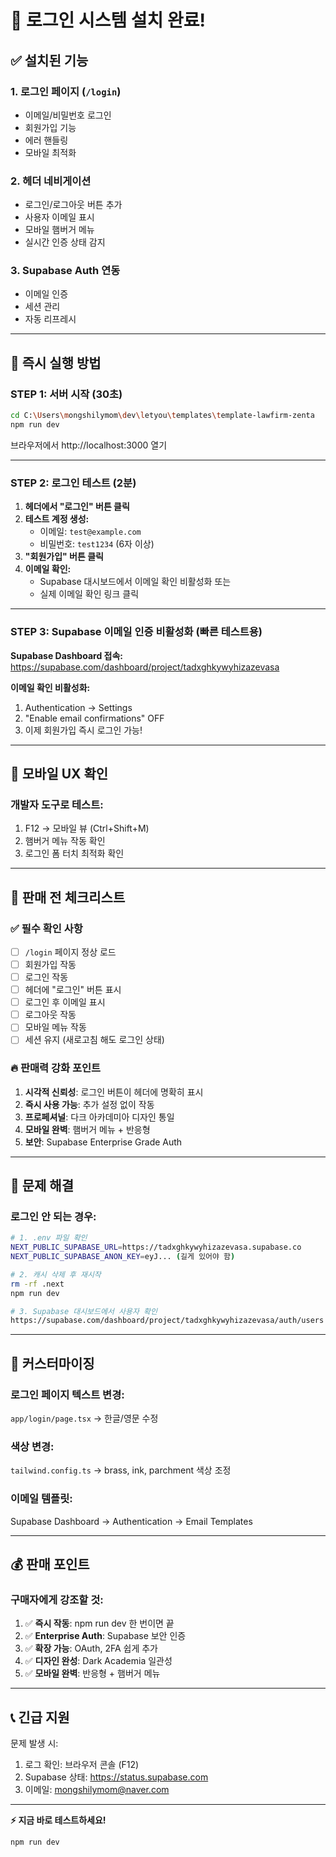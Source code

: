# 🔐 로그인 시스템 설치 완료!

## ✅ 설치된 기능

### 1. **로그인 페이지** (`/login`)
- 이메일/비밀번호 로그인
- 회원가입 기능
- 에러 핸들링
- 모바일 최적화

### 2. **헤더 네비게이션**
- 로그인/로그아웃 버튼 추가
- 사용자 이메일 표시
- 모바일 햄버거 메뉴
- 실시간 인증 상태 감지

### 3. **Supabase Auth 연동**
- 이메일 인증
- 세션 관리
- 자동 리프레시

---

## 🚀 즉시 실행 방법

### **STEP 1: 서버 시작** (30초)

```bash
cd C:\Users\mongshilymom\dev\letyou\templates\template-lawfirm-zenta
npm run dev
```

브라우저에서 http://localhost:3000 열기

---

### **STEP 2: 로그인 테스트** (2분)

1. **헤더에서 "로그인" 버튼 클릭**
2. **테스트 계정 생성:**
   - 이메일: `test@example.com`
   - 비밀번호: `test1234` (6자 이상)
3. **"회원가입" 버튼 클릭**
4. **이메일 확인:**
   - Supabase 대시보드에서 이메일 확인 비활성화 또는
   - 실제 이메일 확인 링크 클릭

---

### **STEP 3: Supabase 이메일 인증 비활성화** (빠른 테스트용)

**Supabase Dashboard 접속:**
https://supabase.com/dashboard/project/tadxghkywyhizazevasa

**이메일 확인 비활성화:**
1. Authentication → Settings
2. "Enable email confirmations" OFF
3. 이제 회원가입 즉시 로그인 가능!

---

## 📱 모바일 UX 확인

### **개발자 도구로 테스트:**
1. F12 → 모바일 뷰 (Ctrl+Shift+M)
2. 햄버거 메뉴 작동 확인
3. 로그인 폼 터치 최적화 확인

---

## 🎯 판매 전 체크리스트

### ✅ **필수 확인 사항**

- [ ] `/login` 페이지 정상 로드
- [ ] 회원가입 작동
- [ ] 로그인 작동
- [ ] 헤더에 "로그인" 버튼 표시
- [ ] 로그인 후 이메일 표시
- [ ] 로그아웃 작동
- [ ] 모바일 메뉴 작동
- [ ] 세션 유지 (새로고침 해도 로그인 상태)

### 🔥 **판매력 강화 포인트**

1. **시각적 신뢰성**: 로그인 버튼이 헤더에 명확히 표시
2. **즉시 사용 가능**: 추가 설정 없이 작동
3. **프로페셔널**: 다크 아카데미아 디자인 통일
4. **모바일 완벽**: 햄버거 메뉴 + 반응형
5. **보안**: Supabase Enterprise Grade Auth

---

## 🐛 문제 해결

### **로그인 안 되는 경우:**

```bash
# 1. .env 파일 확인
NEXT_PUBLIC_SUPABASE_URL=https://tadxghkywyhizazevasa.supabase.co
NEXT_PUBLIC_SUPABASE_ANON_KEY=eyJ... (길게 있어야 함)

# 2. 캐시 삭제 후 재시작
rm -rf .next
npm run dev

# 3. Supabase 대시보드에서 사용자 확인
https://supabase.com/dashboard/project/tadxghkywyhizazevasa/auth/users
```

---

## 🎨 커스터마이징

### **로그인 페이지 텍스트 변경:**
`app/login/page.tsx` → 한글/영문 수정

### **색상 변경:**
`tailwind.config.ts` → brass, ink, parchment 색상 조정

### **이메일 템플릿:**
Supabase Dashboard → Authentication → Email Templates

---

## 💰 판매 포인트

### **구매자에게 강조할 것:**

1. ✅ **즉시 작동**: npm run dev 한 번이면 끝
2. ✅ **Enterprise Auth**: Supabase 보안 인증
3. ✅ **확장 가능**: OAuth, 2FA 쉽게 추가
4. ✅ **디자인 완성**: Dark Academia 일관성
5. ✅ **모바일 완벽**: 반응형 + 햄버거 메뉴

---

## 📞 긴급 지원

문제 발생 시:
1. 로그 확인: 브라우저 콘솔 (F12)
2. Supabase 상태: https://status.supabase.com
3. 이메일: mongshilymom@naver.com

---

**⚡ 지금 바로 테스트하세요!**
```bash
npm run dev
```
